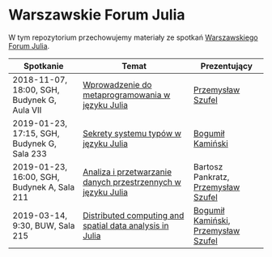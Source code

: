 # Warszawskie Forum Julia

W tym repozytorium przechowujemy materiały ze spotkań [Warszawskiego Forum Julia](https://www.meetup.com/Warszawskie-Forum-Julia/).

Spotkanie      | Temat | Prezentujący
---------------|-------|-------------
2018-11-07, 18:00, SGH, Budynek G, Aula VII | [Wprowadzenie do metaprogramowania w języku Julia](https://www.meetup.com/Warszawskie-Forum-Julia/events/255826450/) | [Przemysław Szufel](https://github.com/pszufe)
2019-01-23, 17:15, SGH, Budynek G, Sala 233 | [Sekrety systemu typów w języku Julia](https://www.meetup.com/Warszawskie-Forum-Julia/events/257779468/) | [Bogumił Kamiński](https://github.com/bkamins)
2019-01-23, 16:00, SGH, Budynek A, Sala 211 | [Analiza i przetwarzanie danych przestrzennych w języku Julia](https://www.meetup.com/Warszawskie-Forum-Julia/events/258932541/) | Bartosz Pankratz, [Przemysław Szufel](https://github.com/pszufe)
2019-03-14, 9:30, BUW, Sala 215 | [Distributed computing and spatial data analysis in Julia](https://www.meetup.com/Warszawskie-Forum-Julia/events/259429274/) | [Bogumił Kamiński](https://github.com/bkamins), [Przemysław Szufel](https://github.com/pszufe)
